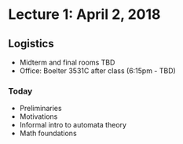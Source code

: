 # Lecture 1: April 2, 2018
## Logistics
* Midterm and final rooms TBD
* Office: Boelter 3531C after class (6:15pm - TBD)
### Today
* Preliminaries
* Motivations
* Informal intro to automata theory
* Math foundations
